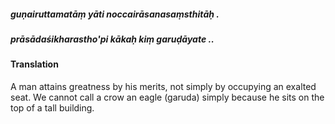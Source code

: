 ##### guṇairuttamatāṃ yāti noccairāsanasaṃsthitāḥ .
##### prāsādaśikharastho'pi kākaḥ kiṃ garuḍāyate ..

#### Translation

A man attains greatness by his merits, not simply by occupying an exalted seat. We cannot call a crow an eagle (garuda) simply because he sits on the top of a tall building.